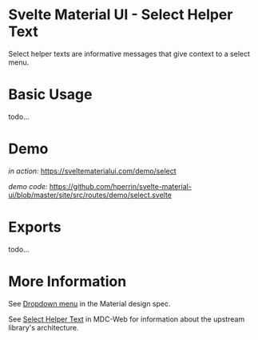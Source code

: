 # Svelte Material UI - Select Helper Text

Select helper texts are informative messages that give context to a select menu.

# Basic Usage

todo...

# Demo

_in action:_ https://sveltematerialui.com/demo/select

_demo code:_ https://github.com/hperrin/svelte-material-ui/blob/master/site/src/routes/demo/select.svelte

# Exports

todo...

# More Information

See [Dropdown menu](https://material.io/components/menus#dropdown-menu) in the Material design spec.

See [Select Helper Text](https://github.com/material-components/material-components-web/tree/v10.0.0/packages/mdc-select/helper-text) in MDC-Web for information about the upstream library's architecture.
